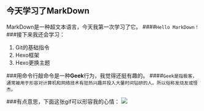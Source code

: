 ## **今天学习了MarkDown**
MarkDown是一种超文本语言，今天我第一次学习了它。
####`Hello MarkDown！`
###接下来我还会学习：
1. Git的基础指令
1. Hexo框架
1. Hexo更换主题

###用命令行敲命令是一种**Geek**行为，我觉得还挺有趣的。
####`Geek是指极客，通常被用于形容对计算机和网络技术有狂热兴趣并投入大量时间钻研的人。所以俗称发烧友或怪杰。`

###有点意思，下面这张gif可以形容我的心情：
![](https://qgt-style.oss-cn-hangzhou.aliyuncs.com/newcoursep4/g1/g1-2-2/tenor.gif)

